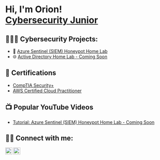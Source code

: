 <h1>Hi, I'm Orion! <br/>
<a href="https://www.linkedin.com/in/orion-foley/">Cybersecurity Junior</a>

<h2>👨🏾‍💻 Cybersecurity Projects:</h2>

- 🍯 [Azure Sentinel (SIEM) Honeypot Home Lab](https://github.com/portfoleyo/AzureSentinelLab/)
- 🌐 [Active Directory Home Lab - Coming Soon](https://github.com/portfoleyo/LABURL)

<h2>📄 Certifications</h2>

- [CompTIA Security+](https://www.credly.com/badges/33ec208e-4ef4-4368-b082-3243edf9c05f)
- [AWS Certified Cloud Practitioner](https://www.credly.com/badges/27088474-2dcc-4139-99b7-855af4741055/linked_in_profile)
  
<h2>📺 Popular YouTube Videos</h2>

- [Tutorial: Azure Sentinel (SIEM) Honeypot Home Lab - Coming Soon](input_tutorial)


<h2> 🤳🏾 Connect with me:</h2>

[<img align="left" alt="orion-foley | YouTube" width="22px" src="https://cdn.jsdelivr.net/npm/simple-icons@v3/icons/youtube.svg" />][youtube]
[<img align="left" alt="orion-foley | LinkedIn" width="22px" src="https://cdn.jsdelivr.net/npm/simple-icons@v3/icons/linkedin.svg" />][linkedin]

[youtube]: https://www.youtube.com/c/inputyoutubelink
[linkedin]: https://linkedin.com/in/orion-foley

<!--
**portfoleyo/portfoleyo** is a ✨ _special_ ✨ repository because its `README.md` (this file) appears on your GitHub profile.

Here are some ideas to get you started:

- 🔭 I’m currently working on ...
- 🌱 I’m currently learning ...
- 👯 I’m looking to collaborate on ...
- 🤔 I’m looking for help with ...
- 💬 Ask me about ...
- 📫 How to reach me: ...
- 😄 Pronouns: ...
- ⚡ Fun fact: ...
-->
